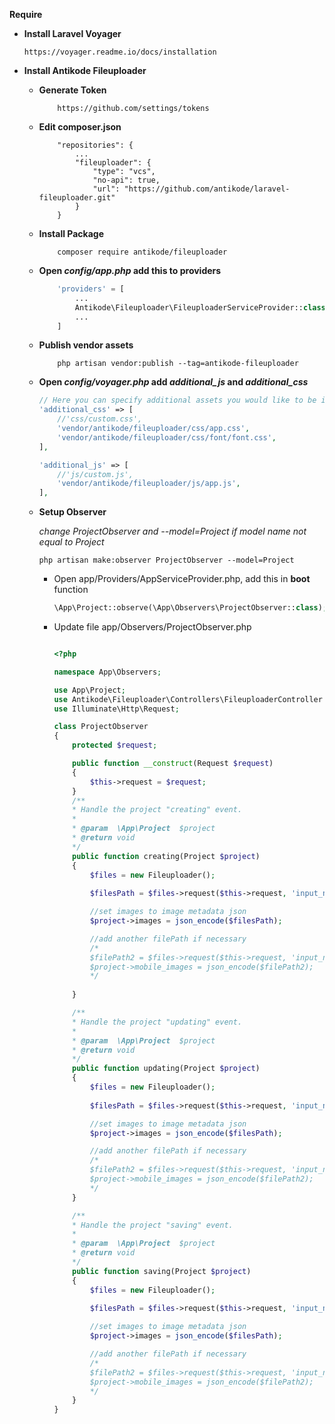 **Require**
* **Install Laravel Voyager**
    ```
    https://voyager.readme.io/docs/installation
    ```
* **Install Antikode Fileuploader**
   * **Generate Token**
        ```
            https://github.com/settings/tokens
        ```
   * **Edit composer.json**
        ```
            "repositories": {
                ...
                "fileuploader": {
                    "type": "vcs",
                    "no-api": true,
                    "url": "https://github.com/antikode/laravel-fileuploader.git"
                }
            }
        ```
   * **Install Package**
        ```console
            composer require antikode/fileuploader
        ```
   * **Open _config/app.php_ add this to providers**
        ```php
            'providers' = [
                ...
                Antikode\Fileuploader\FileuploaderServiceProvider::class,
                ...
            ]
        ```
   * **Publish vendor assets**
        ```
            php artisan vendor:publish --tag=antikode-fileuploader
        ```

    * **Open _config/voyager.php_ add _additional_js_ and _additional_css_**

        ```php
        // Here you can specify additional assets you would like to be included in the master.blade
        'additional_css' => [
            //'css/custom.css',
            'vendor/antikode/fileuploader/css/app.css',
            'vendor/antikode/fileuploader/css/font/font.css',
        ],

        'additional_js' => [
            //'js/custom.js',
            'vendor/antikode/fileuploader/js/app.js',
        ],
        ```
    * **Setup Observer**

        _change ProjectObserver and --model=Project if model name not equal to Project_
        ```
        php artisan make:observer ProjectObserver --model=Project
        ```

        * Open app/Providers/AppServiceProvider.php, add this in **boot** function
            ```php
            \App\Project::observe(\App\Observers\ProjectObserver::class);
            ```

        * Update file app/Observers/ProjectObserver.php
            ```php

            <?php

            namespace App\Observers;

            use App\Project;
            use Antikode\Fileuploader\Controllers\FileuploaderController as Fileuploader;
            use Illuminate\Http\Request;

            class ProjectObserver
            {
                protected $request;

                public function __construct(Request $request)
                {
                    $this->request = $request;
                }
                /**
                * Handle the project "creating" event.
                *
                * @param  \App\Project  $project
                * @return void
                */
                public function creating(Project $project)
                {
                    $files = new Fileuploader();
                    
                    $filesPath = $files->request($this->request, 'input_name');

                    //set images to image metadata json
                    $project->images = json_encode($filesPath);

                    //add another filePath if necessary
                    /*
                    $filePath2 = $files->request($this->request, 'input_name2');
                    $project->mobile_images = json_encode($filePath2);
                    */
                    
                }

                /**
                * Handle the project "updating" event.
                *
                * @param  \App\Project  $project
                * @return void
                */
                public function updating(Project $project)
                {
                    $files = new Fileuploader();
                    
                    $filesPath = $files->request($this->request, 'input_name');

                    //set images to image metadata json
                    $project->images = json_encode($filesPath);

                    //add another filePath if necessary
                    /*
                    $filePath2 = $files->request($this->request, 'input_name2');
                    $project->mobile_images = json_encode($filePath2);
                    */
                }

                /**
                * Handle the project "saving" event.
                *
                * @param  \App\Project  $project
                * @return void
                */
                public function saving(Project $project)
                {
                    $files = new Fileuploader();
                    
                    $filesPath = $files->request($this->request, 'input_name');

                    //set images to image metadata json
                    $project->images = json_encode($filesPath);

                    //add another filePath if necessary
                    /*
                    $filePath2 = $files->request($this->request, 'input_name2');
                    $project->mobile_images = json_encode($filePath2);
                    */
                }
            }


            ```

